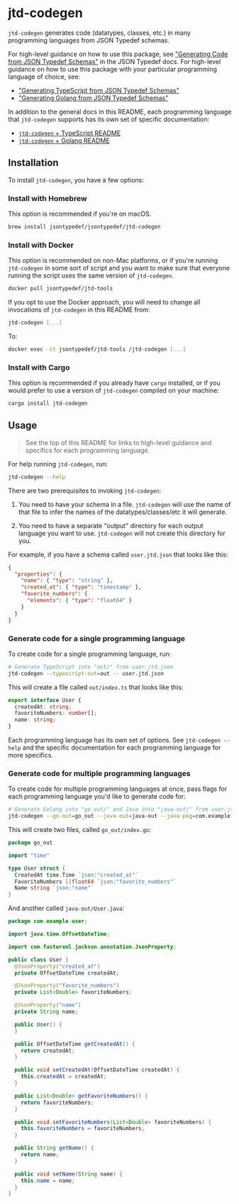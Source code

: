 # jtd-codegen

`jtd-codegen` generates code (datatypes, classes, etc.) in many programming
languages from JSON Typedef schemas.

For high-level guidance on how to use this package, see ["Generating Code from
JSON Typedef Schemas"][jtd-jtd-codegen] in the JSON Typedef docs. For high-level
guidance on how to use this package with your particular programming language of
choice, see:

* ["Generating TypeScript from JSON Typedef Schemas"][jtd-ts-codegen]
* ["Generating Golang from JSON Typedef Schemas"][jtd-go-codegen]

In addition to the general docs in this README, each programming language that
`jtd-codegen` supports has its own set of specific documentation:

* [`jtd-codegen` + TypeScript README](./src/target/typescript)
* [`jtd-codegen` + Golang README](./src/target/go)

## Installation

To install `jtd-codegen`, you have a few options:

### Install with Homebrew

This option is recommended if you're on macOS.

```bash
brew install jsontypedef/jsontypedef/jtd-codegen
```

### Install with Docker

This option is recommended on non-Mac platforms, or if you're running
`jtd-codegen` in some sort of script and you want to make sure that everyone
running the script uses the same version of `jtd-codegen`.

```bash
docker pull jsontypedef/jtd-tools
```

If you opt to use the Docker approach, you will need to change all invocations
of `jtd-codegen` in this README from:

```bash
jtd-codegen [...]
```

To:

```bash
docker exec -it jsontypedef/jtd-tools /jtd-codegen [...]
```

### Install with Cargo

This option is recommended if you already have `cargo` installed, or if you
would prefer to use a version of `jtd-codegen` compiled on your machine:

```bash
cargo install jtd-codegen
```

## Usage

> See the top of this README for links to high-level guidance and specifics for
> each programming language.

For help running `jtd-codegen`, run:

```bash
jtd-codegen --help
```

There are two prerequisites to invoking `jtd-codegen`:

1. You need to have your schema in a file. `jtd-codegen` will use the name of
   that file to infer the names of the datatypes/classes/etc it will generate.

2. You need to have a separate "output" directory for each output language you
   want to use. `jtd-codegen` will not create this directory for you.

For example, if you have a schema called `user.jtd.json` that looks like this:

```json
{
  "properties": {
    "name": { "type": "string" },
    "created_at": { "type": "timestamp" },
    "favorite_numbers": {
      "elements": { "type": "float64" }
    }
  }
}
```

### Generate code for a single programming language

To create code for a single programming language, run:

```bash
# Generate TypeScript into "out/" from user.jtd.json
jtd-codegen --typescript-out=out -- user.jtd.json
```

This will create a file called `out/index.ts` that looks like this:

```ts
export interface User {
  createdAt: string;
  favoriteNumbers: number[];
  name: string;
}
```

Each programming language has its own set of options. See `jtd-codegen --help`
and the specific documentation for each programming language for more specifics.

### Generate code for multiple programming languages

To create code for multiple programming languages at once, pass flags for each
programming language you'd like to generate code for:

```bash
# Generate Golang into "go_out/" and Java into "java-out/" from user.jtd.json
jtd-codegen --go-out=go_out --java-out=java-out --java-pkg=com.example.user -- user.jtd.json
```

This will create two files, called `go_out/index.go`:

```go
package go_out

import "time"

type User struct {
  CreatedAt time.Time `json:"created_at"`
  FavoriteNumbers []float64 `json:"favorite_numbers"`
  Name string `json:"name"`
}
```

And another called `java-out/User.java`:

```java
package com.example.user;

import java.time.OffsetDateTime;

import com.fasterxml.jackson.annotation.JsonProperty;

public class User {
  @JsonProperty("created_at")
  private OffsetDateTime createdAt;

  @JsonProperty("favorite_numbers")
  private List<Double> favoriteNumbers;

  @JsonProperty("name")
  private String name;

  public User() {
  }

  public OffsetDateTime getCreatedAt() {
    return createdAt;
  }

  public void setCreatedAt(OffsetDateTime createdAt) {
    this.createdAt = createdAt;
  }

  public List<Double> getFavoriteNumbers() {
    return favoriteNumbers;
  }

  public void setFavoriteNumbers(List<Double> favoriteNumbers) {
    this.favoriteNumbers = favoriteNumbers;
  }

  public String getName() {
    return name;
  }

  public void setName(String name) {
    this.name = name;
  }
}
```

[jtd-jtd-codegen]: https://jsontypedef.com/docs/tools/jtd-codegen
[jtd-ts-codegen]: https://jsontypedef.com/docs/javascript/code-generation
[jtd-go-codegen]: https://jsontypedef.com/docs/golang/code-generation
